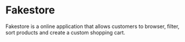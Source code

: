 # Fakestore
Fakestore is a online application that allows customers to browser, filter, sort products and create a custom shopping cart.
